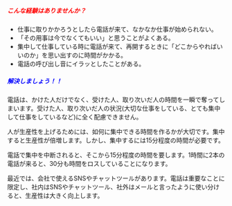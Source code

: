 ##### <span style="color: red;">こんな経験はありませんか？</span>

* 仕事に取りかかろうとしたら電話が来て、なかなか仕事が始められない。
* 「その用事は今でなくてもいい」と思うことがよくある。
* 集中して仕事している時に電話が来て、再開するときに「どこからやればいいのか」を思い出すのに時間がかかる。
* 電話の呼び出し音にイラッとしたことがある。

##### <span style="color: blue">解決しましょう！！</span>

電話は、かけた人だけでなく、受けた人、取り次いだ人の時間を一瞬で奪ってしまいます。受けた人、取り次いだ人の状況(大切な仕事をしている、とても集中して仕事をしているなど)に全く配慮できません。

人が生産性を上げるためには、如何に集中できる時間を作るかが大切です。集中すると生産性が倍増します。しかし、集中するには15分程度の時間が必要です。

電話で集中を中断されると、そこから15分程度の時間を要します。1時間に2本の電話が来ると、30分も時間をロスしていることになります。

最近では、会社で使えるSNSやチャットツールがあります。電話は重要なことに限定し、社内はSNSやチャットツール、社外はメールと言ったように使い分けると、生産性は大きく向上します。
